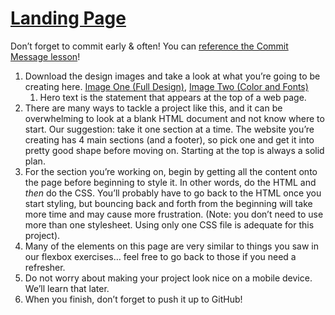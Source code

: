 # [Landing Page](https://www.theodinproject.com/lessons/foundations-landing-page)

Don’t forget to commit early & often! You can [reference the Commit Message lesson](https://www.theodinproject.com/paths/foundations/courses/foundations/lessons/commit-messages)!

1.  Download the design images and take a look at what you’re going to be creating here. [Image One (Full Design)](https://cdn.statically.io/gh/TheOdinProject/curriculum/81a5d553f4073e593d23a6ab00d50eef8620796d/foundations/html_css/project/imgs/01.png), [Image Two (Color and Fonts)](https://cdn.statically.io/gh/TheOdinProject/curriculum/a38403e7d81cc8305af16ac48985cfbde87834d6/foundations/html_css/flexbox/project-landing-page/imgs/02.png)
    1.  Hero text is the statement that appears at the top of a web page.
2.  There are many ways to tackle a project like this, and it can be overwhelming to look at a blank HTML document and not know where to start. Our suggestion: take it one section at a time. The website you’re creating has 4 main sections (and a footer), so pick one and get it into pretty good shape before moving on. Starting at the top is always a solid plan.
3.  For the section you’re working on, begin by getting all the content onto the page before beginning to style it. In other words, do the HTML and _then_ do the CSS. You’ll probably have to go back to the HTML once you start styling, but bouncing back and forth from the beginning will take more time and may cause more frustration. (Note: you don’t need to use more than one stylesheet. Using only one CSS file is adequate for this project).
4.  Many of the elements on this page are very similar to things you saw in our flexbox exercises… feel free to go back to those if you need a refresher.
5.  Do not worry about making your project look nice on a mobile device. We’ll learn that later.
6.  When you finish, don’t forget to push it up to GitHub!

